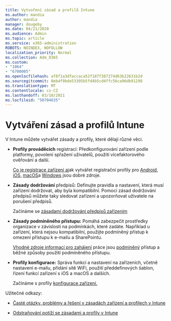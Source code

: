```yaml
---
title: Vytvoření zásad a profilů Intune
ms.author: mandia
author: mandia
manager: dougeby
ms.date: 04/21/2020
ms.audience: Admin
ms.topic: article
ms.service: o365-administration
ROBOTS: NOINDEX, NOFOLLOW
localization_priority: Normal
ms.collection: Adm_O365
ms.custom:
- "1064"
- "6700005"
ms.openlocfilehash: af8f1a3dfaccaca52f187f387274d63b22631b2d
ms.sourcegitcommit: 0eb4f9bde53395b5fd4b5cd4ffc56ca96db91298
ms.translationtype: MT
ms.contentlocale: cs-CZ
ms.lasthandoff: 03/10/2021
ms.locfileid: "50704635"
---
```

# <a name="creating-intune-policy-and-profiles"></a>Vytváření zásad a profilů Intune

V Intune můžete vytvářet zásady a profily, které dělají různé věci.

- **Profily prováděcích** registrací: Předkonfigurování zařízení podle platformy, povolení spřažení uživatelů, použití vícefaktorového ověřování a další.

  [Co je registrace zařízení a](https://docs.microsoft.com/intune/device-enrollment)jak vytvářet registrační profily pro [Android,](https://docs.microsoft.com/intune/android-enroll) [iOS,](https://docs.microsoft.com/intune/ios-enroll) [macOS](https://docs.microsoft.com/intune/macos-enroll)a [Windows](https://docs.microsoft.com/intune/windows-enrollment-methods) jsou dobré zdroje.

- **Zásady dodržování** předpisů: Definujte pravidla a nastavení, která musí zařízení dodržovat, aby byla kompatibilní. Pomocí zásad dodržování předpisů můžete taky sledovat zařízení a upozorňovat uživatele na porušení předpisů.

  Začínáme se [zásadami dodržování předpisů zařízením](https://docs.microsoft.com/intune/device-compliance-get-started)
- **Zásady podmíněného přístupu:** Pomáhá zabezpečit prostředky organizace v závislosti na podmínkách, které zadáte. Například u zařízení, která nejsou kompatibilní, použijte podmíněný přístup k omezení přístupu k e-mailu a SharePointu.

  [Vhodné zdroje informací pro zahájení](https://docs.microsoft.com/intune/conditional-access) práce jsou [podmíněný](https://docs.microsoft.com/intune/conditional-access-intune-common-ways-use) přístup a běžné způsoby použití podmíněného přístupu.

- **Profily konfigurace:** Správa funkcí a nastavení na zařízeních, včetně nastavení e-mailu, přidání sítě WiFi, použití předdefinových šablon, řízení funkcí zařízení s iOS a macOS a dalších.

  Začínáme s profily [konfigurace zařízení.](https://docs.microsoft.com/intune/device-profiles)

Užitečné odkazy:

- [Časté otázky, problémy a řešení v zásadách zařízení a profilech v Intune](https://docs.microsoft.com/intune/device-profile-troubleshoot)

- [Odstraňování potíží se zásadami a profily v Intune](https://docs.microsoft.com/troubleshoot/mem/intune/troubleshoot-policies-in-microsoft-intune)
